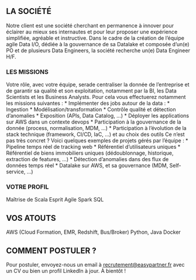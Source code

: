 ## LA SOCIÉTÉ ##
Notre client est une société cherchant en permanence à innover pour éclairer au mieux ses internautes et pour leur proposer une expérience simplifiée, agréable et instructive.
Dans le cadre de la création de l’équipe agile Data I/O, dédiée à la gouvernance de sa Datalake et composée d’un(e) PO et de plusieurs Data Engineers, la société recherche un(e) Data Engineer H/F.

### LES MISSIONS ###

Votre rôle, avec votre équipe, serade centraliser la donnée de l’entreprise et de garantir sa qualité et son exploitation, notamment par la BI, les Data Scientists et les Business Analysts.
Pour cela vous effectuerez notamment les missions suivantes : * Implémenter des jobs autour de la data : * Ingestion * Modélisation/transformation * Contrôle qualité et détection d’anomalies * Exposition (APIs, Data Catalog, …) * Déployer les applications sur AWS dans un contexte devops * Participation à la gouvernance de la donnée (process, normalisation, MDM, …) * Participation à l’évolution de la stack technique (framework, CI/CD, IaC, …) et au choix des outils
Ce n’est pas très concret ? Voici quelques exemples de projets gérés par l’équipe : * Pipeline temps réel de tracking web * Référentiel d’utilisateurs uniques * Référentiel de biens immobiliers uniques (dédoublonnage, historique, extraction de features, …) * Détection d’anomalies dans des flux de données temps réel * Datalake sur AWS, et sa gouvernance (MDM, Self-service, …)

### VOTRE PROFIL ###

Maîtrise de Scala
Esprit Agile
Spark
SQL 

## VOS ATOUTS ##

AWS (Cloud Formation, EMR, Redshift, Bus/Broker)
Python, Java
Docker

## COMMENT POSTULER  ? ##
 
Pour postuler, envoyez-nous un email à recrutement@easypartner.fr avec un CV ou bien un profil LinkedIn à jour. À bientôt !

